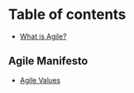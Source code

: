 # Table of contents

* [What is Agile?](README.md)

## Agile Manifesto

* [Agile Values](agile-manifesto/agile-manifesto.md)

